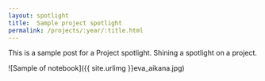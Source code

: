 ```yaml
---
layout: spotlight
title:  Sample project spotlight
permalink: /projects/:year/:title.html
---
```

This is a sample post for a Project spotlight. Shining a spotlight on a project.

![Sample of notebook]({{ site.urlimg }}eva_aikana.jpg)
